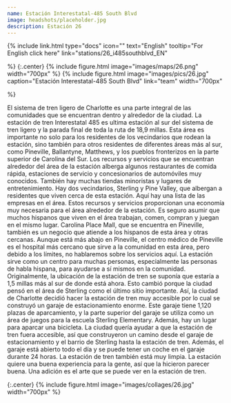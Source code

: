```yaml
---
name: Estación Interestatal-485 South Blvd
image: headshots/placeholder.jpg
description: Estación 26
---
```


{%
  include link.html
  type="docs"
  icon=""
  text="English"
  tooltip="For English click here"
  link="stations/26_i485southblvd_EN"

%}
{:.center}
{%
  include figure.html
  image="images/maps/26.png"
  width="700px"
%}
{%
  include figure.html
  image="images/pics/26.jpg"
  caption="Estación Interestatal-485 South Blvd"
  link="team"
  width="700px"

%}


El sistema de tren ligero de Charlotte es una parte integral de las comunidades que se encuentran dentro y alrededor de la ciudad. La estación de tren Interestatal 485 es ultima estación al sur del sistema de tren ligero y la parada final de toda la ruta de 18,9 millas. Esta área es importante no solo para los residentes de los vecindarios que rodean la estación, sino también para otros residentes de diferentes áreas más al sur, como Pineville, Ballantyne, Matthews, y los pueblos fronterizos en la parte superior de Carolina del Sur. Los recursos y servicios que se encuentran alrededor del área de la estación alberga algunos restaurantes de comida rápida, estaciones de servicio y concesionarios de automóviles muy conocidos. También hay muchas tiendas minoristas y lugares de entretenimiento. Hay dos vecindarios, Sterling y Pine Valley, que albergan a residentes que viven cerca de esta estación. Aquí hay una lista de las empresas en el área. Estos recursos y servicios proporcionan una economía muy necesaria para el área alrededor de la estación. Es seguro asumir que muchos hispanos que viven en el área trabajan, comen, compran y juegan en el mismo lugar. Carolina Place Mall, que se encuentra en Pineville, también es un negocio que atiende a los hispanos de esta área y otras cercanas. Aunque está más abajo en Pineville, el centro médico de Pineville es el hospital más cercano que sirve a la comunidad en esta área, pero debido a los límites, no hablaremos sobre los servicios aquí. La estación sirve como un centro para muchas personas, especialmente  las personas de habla hispana, para ayudarse a sí mismos en la comunidad.
Originalmente, la ubicación de la estación de tren se suponía que estaría a 1,5 millas más al sur de donde está ahora. Esto cambió porque la ciudad pensó en el área de Sterling como el último sitio importante. Así, la ciudad de Charlotte decidió hacer la estación de tren muy accesible por lo cual se construyó un garaje de estacionamiento enorme. Este garaje tiene 1,120 plazas de aparcamiento, y la parte superior del garaje se utiliza como un área de juegos para la escuela Sterling Elementary. Además, hay un lugar para aparcar una bicicleta. La ciudad quería ayudar a que la estación de tren fuera accesible, así que construyeron un camino desde el garaje de estacionamiento y el barrio de Sterling hasta la estación de tren. Además, el garaje está abierto todo el día y se puede tener un coche en el garaje durante 24 horas. La estación de tren también está muy limpia. La estación quiere una buena experiencia para la gente, así que la hicieron parecer buena. Una adición es el arte que se puede ver en la estación de tren. 


{:.center}
{%
include figure.html
image="images/collages/26.jpg"
width="700px"
%}